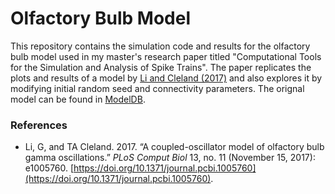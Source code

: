 # Olfactory Bulb Model 


This repository contains the simulation code and results for the olfactory bulb model used in my master's 
research paper titled "Computational Tools for the Simulation and Analysis of Spike Trains". The paper 
replicates the plots and results of a model by [Li and Cleland (2017)](#references) and also explores it 
by modifying initial random seed and connectivity parameters. The orignal model can be found 
in [ModelDB](https://modeldb.science/232097).


### References

- Li, G, and TA Cleland. 2017. “A coupled-oscillator model of olfactory bulb gamma oscillations.” *PLoS Comput Biol* 13, no. 11 (November 15, 2017): e1005760. [https://doi.org/10.1371/journal.pcbi.1005760](https://doi.org/10.1371/journal.pcbi.1005760).
